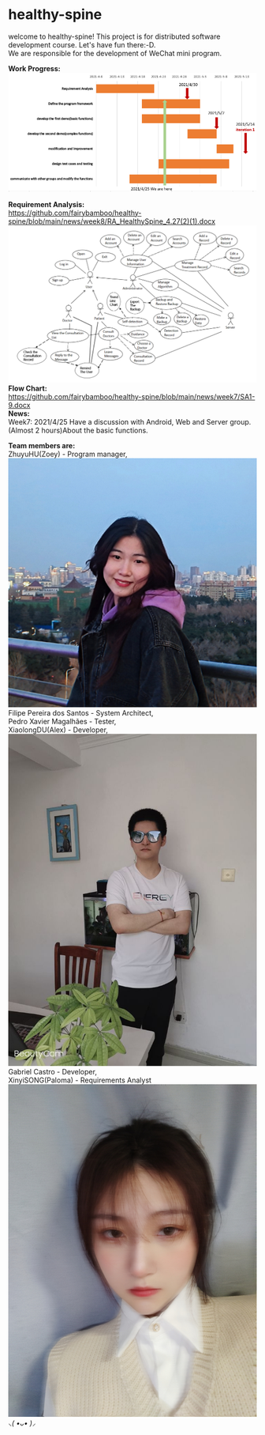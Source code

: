 # healthy-spine
welcome to healthy-spine! This project is for distributed software development course. Let's have fun there:-D.  
We are responsible for the development of WeChat mini program.  

__Work Progress:__  
![GanttChart%20(2).png](https://github.com/fairybamboo/healthy-spine/blob/main/Gantt%20Chart/GanttChart%20(2).png)  

__Requirement Analysis:__  
https://github.com/fairybamboo/healthy-spine/blob/main/news/week8/RA_HealthySpine_4.27(2)(1).docx    
![usecase.png](https://github.com/fairybamboo/healthy-spine/blob/main/news/week6/usecase.png)  
__Flow Chart:__  
https://github.com/fairybamboo/healthy-spine/blob/main/news/week7/SA1-9.docx  
__News:__  
Week7: 2021/4/25 Have a discussion with Android, Web and Server group.(Almost 2 hours)About the basic functions.


__Team members are:__  
ZhuyuHU(Zoey) - Program manager,  
![Zoey.jpg](https://github.com/fairybamboo/healthy-spine/blob/main/Member%20Introduction/Zoey.jpg)  
Filipe Pereira dos Santos - System Architect,  
Pedro Xavier Magalhães - Tester,  
XiaolongDU(Alex) - Developer,  
![Alex.jpg](https://github.com/fairybamboo/healthy-spine/blob/main/Member%20Introduction/Alex.jpg)  
Gabriel Castro - Developer,  
XinyiSONG(Paloma) - Requirements Analyst  
![Paloma.jpg](https://github.com/fairybamboo/healthy-spine/blob/main/Member%20Introduction/Paloma.jpg)  
*⸜( •ᴗ• )⸝*   

